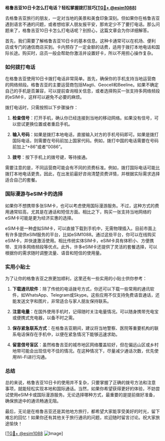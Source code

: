 **格鲁吉亚10日卡怎么打电话？轻松掌握拨打技巧[[TG💪+ @esim1088](https://t.me/s/esim1088)]**

去格鲁吉亚旅行的朋友，一定对当地的美景和美食印象深刻。但如果你在格鲁吉亚遇到语言不通的问题，或者想给家人朋友报平安，那肯定少不了要打电话。那么问题来了，格鲁吉亚10日卡怎么打电话呢？别担心，这篇文章会为你详细解答。

首先，我们需要了解格鲁吉亚10日卡的基本信息。这种卡通常可以在机场、便利店或专门的通信商店买到。卡内预存了一定金额的话费，适用于拨打本地电话和国际长途。购买时，店员一般会帮助你激活并设置好卡，所以不用担心操作复杂。

### 如何拨打电话

在格鲁吉亚使用10日卡拨打电话非常简单。首先，确保你的手机支持当地运营商的网络频段。格鲁吉亚的主要运营商包括Magti、Geocell和Beeline。如果不确定自己的手机是否兼容，可以提前查询相关信息，或者选择购买一张支持多网络频段的eSIM卡，这样可以避免不必要的麻烦。

拨打电话时，只需按照以下步骤操作：

1. **检查信号**：打开手机，确认你已经连接到当地的移动网络。如果没有信号，可以尝试更换位置或者重启手机。
   
2. **输入号码**：如果是拨打本地电话，直接输入对方的手机号码即可。如果是拨打国际电话，则需要在号码前加上国家代码。例如，拨打中国的电话需要在号码前加上“+86”或者“0086”。

3. **拨号**：按下手机上的拨号键，等待接通。

需要注意的是，不同运营商可能会有不同的资费标准。例如，拨打国际电话可能比拨打本地电话更贵。因此，在出发前最好咨询清楚资费详情，并根据实际需求选择适合自己的套餐。

### 国际漫游与eSIM卡的选择

如果你不想携带多张SIM卡，也可以考虑使用国际漫游服务。不过，这种方式的费用通常较高，尤其是在通话和短信方面。相比之下，购买一张支持当地网络的eSIM卡可能是更为经济实惠的选择。

eSIM卡是一种虚拟SIM卡，可以直接下载到手机中，无需物理插入。目前市面上有许多提供eSIM服务的平台，比如eSIM1088。通过这些平台，你可以在线购买eSIM卡，并快速激活使用。相比传统实体SIM卡，eSIM卡具有体积小、方便携带、支持多网络频段等优点。此外，许多eSIM卡还提供了灵活的套餐选择，可以根据你的需求随时调整流量、语音和短信的使用量。

### 实用小贴士

为了让你的格鲁吉亚之旅更加顺利，这里还有一些实用的小贴士供你参考：

1. **下载通讯软件**：除了传统的电话拨号方式，你还可以下载一些常用的通讯软件，如WhatsApp、Telegram或Skype。这些应用不仅支持免费语音通话，还能发送文字和图片，非常适合与家人朋友保持联系。

2. **注意电量**：在国外使用手机时，记得随时关注电量情况。可以随身携带充电宝或便携式充电器，以备不时之需。

3. **保存紧急联系方式**：在格鲁吉亚期间，建议将当地警察、医院等重要机构的联系电话保存在手机中，以便在紧急情况下能够迅速求助。

4. **留意信号盲区**：虽然格鲁吉亚的城市地区网络覆盖较好，但在偏远山区或乡村地带可能会出现信号不佳的情况。在这种情况下，尽量减少通话次数，优先使用Wi-Fi进行沟通。

### 总结

总的来说，格鲁吉亚10日卡的使用并不复杂，只要掌握了正确的拨号方法和注意事项，就能轻松实现本地和国际通话。当然，如果你希望获得更好的体验，不妨尝试使用eSIM卡或国际漫游服务。无论选择哪种方式，最重要的是提前做好准备，确保旅途中的通讯畅通无阻。

最后，无论是在格鲁吉亚还是其他地方旅行，都希望大家能享受美好的时光，留下难忘的回忆！如果你还有其他关于旅行通讯的问题，欢迎随时留言讨论。祝大家旅途愉快！

[[TG💪+ @esim1088](https://t.me/s/esim1088) ![Image](https://i.postimg.cc/4NQfJmqS/Snipaste-2025-05-13-00-14-12.png)]